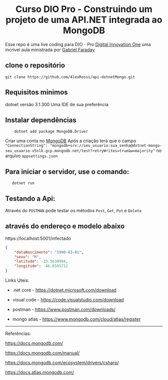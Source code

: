 <h1 align="center">Curso DIO Pro - Construindo um projeto de uma API.NET integrada ao MongoDB</h1>

Esse repo é uma live coding para DIO - Pro
[Digital Innovation One](https://digitalinnovation.one/sign-up?ref=QFX2ZVP4RU)
uma incrivel aula ministrada por [Gabriel Faraday](https://www.linkedin.com/in/gabrielfbarros/)

## clone o repositório 

`git clone https://github.com/4lexRossi/api-dotnetMongo.git`

## Requisitos minimos
dotnet versão 3.1.300
Uma IDE de sua preferência

## Instalar dependências
```
    dotnet add package MongoDB.Driver
```

Criar uma conta no [MongoDB](https://www.mongodb.com/)
Após a criação terá que o campo 
`"ConnectionString": "mongodb+srv://seu_usuario:sua_senha@dotnet-mongo-seu_usuario-v5slk.gcp.mongodb.net/test?retryWrites=true&w=majority"`
no arquivo `appsettings.json`

## Para iniciar o servidor, use o comando:

```
   dotnet run
```
## Testando a Api:

Através do `POSTMAN` pode testar os métodos `Post`, `Get`, `Put` e `Delete`

## através do endereço  e modelo abaixo

https://localhost:5001/infectado

```json
{
	"dataNascimento": "1990-03-01",
	"sexo": "M",
	"latitude": -23.5630994,
	"longitude": -46.6565712
}
```


Links Uteis:

- .net core - https://dotnet.microsoft.com/download

- visual code - https://code.visualstudio.com/download

- postman - https://www.postman.com/downloads/

- mongo atlas - https://www.mongodb.com/cloud/atlas/register


-----------------------------------------------

Referências:

https://docs.mongodb.com/

https://docs.mongodb.com/manual/

https://docs.mongodb.com/ecosystem/drivers/csharp/

https://docs.atlas.mongodb.com/

